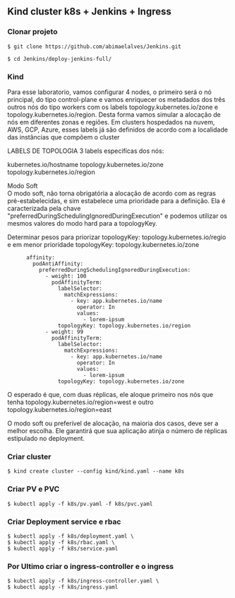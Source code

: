 ##  Kind cluster k8s + Jenkins + Ingress

### Clonar projeto 
```
$ git clone https://github.com/abimaelalves/Jenkins.git 

$ cd Jenkins/deploy-jenkins-full/
```

### Kind
Para esse laboratorio, vamos configurar 4 nodes, o primeiro será o nó principal, do tipo control-plane e vamos enriquecer os metadados dos três outros nós do tipo workers com os labels topology.kubernetes.io/zone e topology.kubernetes.io/region. Desta forma vamos simular a alocação de nós em diferentes zonas e regiões. Em clusters hospedados na nuvem, AWS, GCP, Azure, esses labels já são definidos de acordo com a localidade das instâncias que compõem o cluster

LABELS DE TOPOLOGIA
3 labels especifícas dos nós:

kubernetes.io/hostname
topology.kubernetes.io/zone
topology.kubernetes.io/region

Modo Soft\
O modo soft, não torna obrigatória a alocação de acordo com as regras pré-estabelecidas, e sim estabelece uma prioridade para a definição. Ela é caracterizada pela chave "preferredDuringSchedulingIgnoredDuringExecution" e podemos utilizar os mesmos valores do modo hard para a topologyKey.

Determinar pesos para priorizar topologyKey: topology.kubernetes.io/regio e em menor prioridade topologyKey: topology.kubernetes.io/zone
```
      affinity:
        podAntiAffinity:
          preferredDuringSchedulingIgnoredDuringExecution:
            - weight: 100
              podAffinityTerm:
                labelSelector:
                  matchExpressions:
                    - key: app.kubernetes.io/name
                      operator: In
                      values:
                        - lorem-ipsum
                topologyKey: topology.kubernetes.io/region
            - weight: 99
              podAffinityTerm:
                labelSelector:
                  matchExpressions:
                    - key: app.kubernetes.io/name
                      operator: In
                      values:
                        - lorem-ipsum
                topologyKey: topology.kubernetes.io/zone
```
O esperado é que, com duas réplicas, ele aloque primeiro nos nós que tenha topology.kubernetes.io/region=west e outro topology.kubernetes.io/region=east

O modo soft ou preferível de alocação, na maioria dos casos, deve ser a melhor escolha. Ele garantirá que sua aplicação atinja o número de réplicas estipulado no deployment.


### Criar cluster
```
$ kind create cluster --config kind/kind.yaml --name k8s
```

### Criar PV e PVC
```
$ kubectl apply -f k8s/pv.yaml -f k8s/pvc.yaml
```

### Criar Deployment service e rbac
```
$ kubectl apply -f k8s/deployment.yaml \
$ kubectl apply -f k8s/rbac.yaml \
$ kubectl apply -f k8s/service.yaml
```
### Por Ultimo criar o ingress-controller e o ingress
```
$ kubectl apply -f k8s/ingress-controller.yaml \
$ kubectl apply -f k8s/ingress.yaml
```